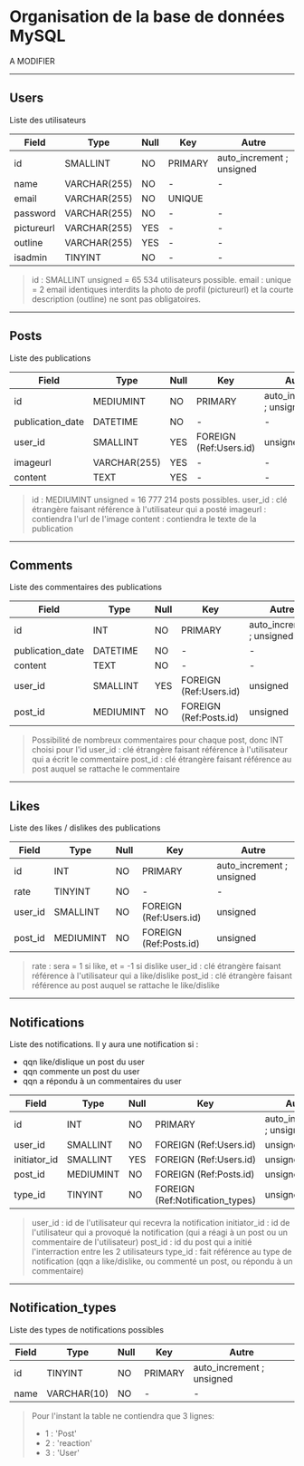 # Organisation de la base de données MySQL


A MODIFIER



-------------------------------------------------------------------------------------------------
## Users
Liste des utilisateurs

| Field         | Type           | Null | Key                        | Autre                     |
| ------------- | -------------- | ---- | -------------------------- | ------------------------- |
| id            | SMALLINT       | NO   | PRIMARY                    | auto_increment ; unsigned |
| name          | VARCHAR(255)   | NO   | -                          | -                         |
| email         | VARCHAR(255)   | NO   | UNIQUE                     |                           |
| password      | VARCHAR(255)   | NO   | -                          | -                         |
| pictureurl    | VARCHAR(255)   | YES  | -                          | -                         |
| outline       | VARCHAR(255)   | YES  | -                          | -                         |
| isadmin       | TINYINT        | NO   | -                          | -                         |


> id : SMALLINT unsigned = 65 534 utilisateurs possible.
> email : unique = 2 email identiques interdits
> la photo de profil (pictureurl) et la courte description (outline) ne sont pas obligatoires.


-------------------------------------------------------------------------------------------------
## Posts
Liste des publications

| Field            | Type           | Null | Key                         | Autre                     |
| ---------------- | -------------- | ---- | --------------------------- | ------------------------- |
| id               | MEDIUMINT      | NO   | PRIMARY                     | auto_increment ; unsigned |
| publication_date | DATETIME       | NO   | -                           | -                         |
| user_id          | SMALLINT       | YES  | FOREIGN (Ref:Users.id)      | unsigned                  |
| imageurl         | VARCHAR(255)   | YES  | -                           | -                         |
| content          | TEXT           | YES  | -                           | -                         |



> id : MEDIUMINT unsigned = 16 777 214 posts possibles.
> user_id : clé étrangère faisant référence à l'utilisateur qui a posté
> imageurl : contiendra l'url de l'image
> content : contiendra le texte de la publication


-------------------------------------------------------------------------------------------------
## Comments
Liste des commentaires des publications

| Field            | Type           | Null | Key                        | Autre                     |
| ---------------- | -------------- | ---- | -------------------------- | ------------------------- |
| id               | INT            | NO   | PRIMARY                    | auto_increment ; unsigned |
| publication_date | DATETIME       | NO   | -                          | -                         |
| content          | TEXT           | NO   | -                          | -                         |
| user_id          | SMALLINT       | YES  | FOREIGN (Ref:Users.id)     | unsigned                  |
| post_id          | MEDIUMINT      | NO   | FOREIGN (Ref:Posts.id)     | unsigned                  |


> Possibilité de nombreux commentaires pour chaque post, donc INT choisi pour l'id
> user_id : clé étrangère faisant référence à l'utilisateur qui a écrit le commentaire
> post_id : clé étrangère faisant référence au post auquel se rattache le commentaire


-------------------------------------------------------------------------------------------------
## Likes
Liste des likes / dislikes des publications

| Field         | Type           | Null | Key                        | Autre                     |
| ------------- | -------------- | ---- | -------------------------- | ------------------------- |
| id            | INT            | NO   | PRIMARY                    | auto_increment ; unsigned |
| rate          | TINYINT        | NO   | -                          | -                         |
| user_id       | SMALLINT       | NO   | FOREIGN (Ref:Users.id)     | unsigned                  |
| post_id       | MEDIUMINT      | NO   | FOREIGN (Ref:Posts.id)     | unsigned                  |

> rate : sera = 1 si like, et = -1 si dislike
> user_id : clé étrangère faisant référence à l'utilisateur qui a like/dislike
> post_id : clé étrangère faisant référence au post auquel se rattache le like/dislike


-------------------------------------------------------------------------------------------------
## Notifications
Liste des notifications.
Il y aura une notification si :
  - qqn like/dislique un post du user
  - qqn commente un post du user
  - qqn a répondu à un commentaires du user

| Field         | Type           | Null | Key                              | Autre                     |
| ------------- | -------------- | ---- | -------------------------------- | ------------------------- |
| id            | INT            | NO   | PRIMARY                          | auto_increment ; unsigned |
| user_id       | SMALLINT       | NO   | FOREIGN (Ref:Users.id)           | unsigned                  |
| initiator_id  | SMALLINT       | YES  | FOREIGN (Ref:Users.id)           | unsigned                  |
| post_id       | MEDIUMINT      | NO   | FOREIGN (Ref:Posts.id)           | unsigned                  |
| type_id       | TINYINT        | NO   | FOREIGN (Ref:Notification_types) | unsigned                  |

> user_id :      id de l'utilisateur qui recevra la notification
> initiator_id : id de l'utilisateur qui a provoqué la notification (qui a réagi à un post ou un commentaire de l'utilisateur)
> post_id :      id du post qui a initié l'interraction entre les 2 utilisateurs
> type_id :      fait référence au type de notification (qqn a like/dislike, ou commenté un post, ou répondu à un commentaire)


-------------------------------------------------------------------------------------------------
## Notification_types
Liste des types de notifications possibles

| Field         | Type           | Null | Key                        | Autre                     |
| ------------- | -------------- | ---- | -------------------------- | ------------------------- |
| id            | TINYINT        | NO   | PRIMARY                    | auto_increment ; unsigned |
| name          | VARCHAR(10)    | NO   | -                          | -                         |


> Pour l'instant la table ne contiendra que 3 lignes:
> * 1 : 'Post'
> * 2 : 'reaction'
> * 3 : 'User'
